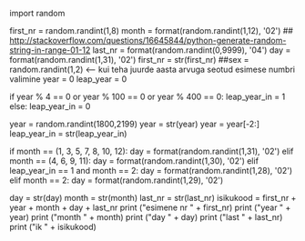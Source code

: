 import random

first_nr = random.randint(1,8)
month = format(random.randint(1,12), '02') ## http://stackoverflow.com/questions/16645844/python-generate-random-string-in-range-01-12
last_nr  = format(random.randint(0,9999), '04')
day = format(random.randint(1,31), '02')
first_nr = str(first_nr)
##sex = random.randint(1,2) <-- kui teha juurde aasta arvuga seotud esimese numbri valimine
year = 0
leap_year = 0

if year % 4 == 0 or year % 100 == 0 or year % 400 == 0:
    leap_year_in = 1
else:
    leap_year_in = 0

year = random.randint(1800,2199)
year = str(year)
year = year[-2:]
leap_year_in = str(leap_year_in)

if month == (1, 3, 5, 7, 8, 10, 12):
    day = format(random.randint(1,31), '02')
elif month == (4, 6, 9, 11):
    day = format(random.randint(1,30), '02')
elif leap_year_in == 1 and month == 2:
    day = format(random.randint(1,28), '02')
elif month == 2:
    day = format(random.randint(1,29), '02')
    
day = str(day)
month = str(month)
last_nr = str(last_nr)
isikukood = first_nr + year + month + day + last_nr
print ("esimene nr " + first_nr)
print ("year " + year)
print ("month " + month)
print ("day " + day)
print ("last " + last_nr)
print ("ik " + isikukood)
